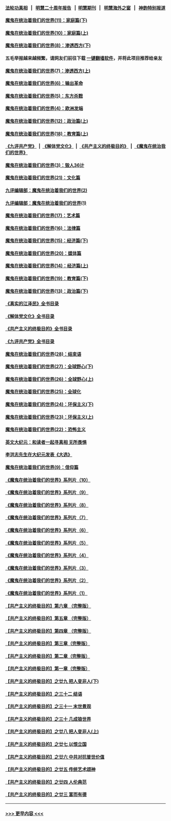 #### [法轮功真相](https://github.com/gfw-breaker/truth/blob/master/README.md?t=0) &nbsp;&nbsp;|&nbsp;&nbsp; [明慧二十周年报告](https://github.com/gfw-breaker/mh-reports/blob/master/README.md?t=0) &nbsp;&nbsp;|&nbsp;&nbsp;[明慧期刊](https://github.com/gfw-breaker/mh-qikan) &nbsp;&nbsp;|&nbsp;&nbsp; [明慧海外之窗](https://github.com/gfw-breaker/mh-news/blob/master/README.md?t=0) &nbsp;&nbsp;|&nbsp;&nbsp; [神韵特别报道](https://github.com/gfw-breaker/mh-news/blob/master/shenyun.md?t=0)
#### [魔鬼在统治着我们的世界(11)：家庭篇(下)](../pages/nsc422/n10440961.md?t=11201555) 
#### [魔鬼在统治着我们的世界(10)：家庭篇(上)](../pages/nsc422/n10435448.md?t=11201555) 
#### [魔鬼在统治着我们的世界(8)：渗透西方(下)](../pages/nsc422/n10429603.md?t=11201555) 
#### 五毛举报越来越频繁，请网友们前往下载 [一键翻墙软件](https://github.com/gfw-breaker/ssr-accounts)，并将此项目推荐给亲友
#### [魔鬼在统治着我们的世界(7)：渗透西方(上)](../pages/nsc422/n10426013.md?t=11201555) 
#### [魔鬼在统治着我们的世界(6)：输出革命](../pages/nsc422/n10421536.md?t=11201555) 
#### [魔鬼在统治着我们的世界(5)：东方杀戮](../pages/nsc422/n10417707.md?t=11201555) 
#### [魔鬼在统治着我们的世界(4)：欧洲发端](../pages/nsc422/n10414890.md?t=11201555) 
#### [魔鬼在统治着我们的世界(12)：政治篇(上)](../pages/nsc422/n10444576.md?t=11201555) 
#### [魔鬼在统治着我们的世界(18)：教育篇(上)](../pages/nsc422/n10526970.md?t=11201555) 
#### [《九评共产党》](https://github.com/begood0513/9ping.md/blob/master/README.md) &nbsp;|&nbsp; [《解体党文化》](../../../../jtdwh.md/blob/master/README.md)  &nbsp;|&nbsp; [《共产主义的终极目的》](../../../../gczydzjmd.md/blob/master/README.md) &nbsp;|&nbsp; [《魔鬼在统治我们的世界》](../../../../mgztzwmdsj.md/blob/master/README.md) 
#### [魔鬼在统治着我们的世界(3)：毁人36计](../pages/nsc422/n10411583.md?t=11201555) 
#### [魔鬼在统治着我们的世界(21)：文化篇](../pages/nsc422/n10597706.md?t=11201555) 
#### [九评编辑部：魔鬼在统治着我们的世界(2)](../pages/nsc422/n10410036.md?t=11201555) 
#### [九评编辑部：魔鬼在统治着我们的世界(1)](../pages/nsc422/n10406825.md?t=11201555) 
#### [魔鬼在统治着我们的世界(17)：艺术篇](../pages/nsc422/n10499093.md?t=11201555) 
#### [魔鬼在统治着我们的世界(16)：法律篇](../pages/nsc422/n10485969.md?t=11201555) 
#### [魔鬼在统治着我们的世界(15)：经济篇(下)](../pages/nsc422/n10469975.md?t=11201555) 
#### [魔鬼在统治着我们的世界(20)：媒体篇](../pages/nsc422/n10586579.md?t=11201555) 
#### [魔鬼在统治着我们的世界(14)：经济篇(上)](../pages/nsc422/n10457370.md?t=11201555) 
#### [魔鬼在统治着我们的世界(19)：教育篇(下)](../pages/nsc422/n10564808.md?t=11201555) 
#### [魔鬼在统治着我们的世界(13)：政治篇(下)](../pages/nsc422/n10448270.md?t=11201555) 
#### [《真实的江泽民》全书目录](../pages/nsc422/n13721399.md?t=11201555) 
#### [《解体党文化》全书目录](../pages/nsc422/n13721157.md?t=11201555) 
#### [《共产主义的终极目的》全书目录](../pages/nsc422/n13721048.md?t=11201555) 
#### [《九评共产党》全书目录](../pages/nsc422/n13708085.md?t=11201555) 
#### [魔鬼在统治着我们的世界(28)：结束语](../pages/nsc422/n10936246.md?t=11201555) 
#### [魔鬼在统治着我们的世界(27)：全球野心(下)](../pages/nsc422/n10928319.md?t=11201555) 
#### [魔鬼在统治着我们的世界(26)：全球野心(上)](../pages/nsc422/n10900318.md?t=11201555) 
#### [魔鬼在统治着我们的世界(25)：全球化](../pages/nsc422/n10788205.md?t=11201555) 
#### [魔鬼在统治着我们的世界(24)：环保主义(下)](../pages/nsc422/n10695307.md?t=11201555) 
#### [魔鬼在统治着我们的世界(23)：环保主义(上)](../pages/nsc422/n10688613.md?t=11201555) 
#### [魔鬼在统治着我们的世界(22)：恐怖主义](../pages/nsc422/n10614727.md?t=11201555) 
#### [英文大纪元：和读者一起寻真相 无所畏惧](../pages/nsc422/n12542027.md?t=11201555) 
#### [李洪志先生在大纪元发表《大选》](../pages/nsc422/n12534746.md?t=11201555) 
#### [魔鬼在统治着我们的世界(9)：信仰篇](../pages/nsc422/n10432159.md?t=11201555) 
#### [《魔鬼在统治着我们的世界》系列片（10）](../pages/nsc422/n12292670.md?t=11201555) 
#### [《魔鬼在统治着我们的世界》系列片（9）](../pages/nsc422/n12290859.md?t=11201555) 
#### [《魔鬼在统治着我们的世界》系列片（8）](../pages/nsc422/n12287445.md?t=11201555) 
#### [《魔鬼在统治着我们的世界》系列片（7）](../pages/nsc422/n12283425.md?t=11201555) 
#### [《魔鬼在统治着我们的世界》系列片（6）](../pages/nsc422/n12282314.md?t=11201555) 
#### [《魔鬼在统治着我们的世界》系列片（5）](../pages/nsc422/n12281419.md?t=11201555) 
#### [《魔鬼在统治着我们的世界》系列片（4）](../pages/nsc422/n12274024.md?t=11201555) 
#### [《魔鬼在统治着我们的世界》系列片（3）](../pages/nsc422/n12271322.md?t=11201555) 
#### [《魔鬼在统治着我们的世界》系列片（2）](../pages/nsc422/n12269049.md?t=11201555) 
#### [《魔鬼在统治着我们的世界》系列片（1）](../pages/nsc422/n12267575.md?t=11201555) 
#### [【共产主义的终极目的】第六章 （完整版）](../pages/nsc422/n11428913.md?t=11201555) 
#### [【共产主义的终极目的】第五章 （完整版）](../pages/nsc422/n11428912.md?t=11201555) 
#### [【共产主义的终极目的】第四章 （完整版）](../pages/nsc422/n11428907.md?t=11201555) 
#### [【共产主义的终极目的】第三章（完整版）](../pages/nsc422/n11428848.md?t=11201555) 
#### [【共产主义的终极目的】第二章（完整版）](../pages/nsc422/n11428831.md?t=11201555) 
#### [【共产主义的终极目的】第一章（完整版）](../pages/nsc422/n11417651.md?t=11201555) 
#### [【共产主义的终极目的】之廿九 把人变非人(下)](../pages/nsc422/n11344140.md?t=11201555) 
#### [【共产主义的终极目的】之三十二 结语](../pages/nsc422/n11360535.md?t=11201555) 
#### [【共产主义的终极目的】之三十一 末世景观](../pages/nsc422/n11351129.md?t=11201555) 
#### [【共产主义的终极目的】之三十 几成狼世界](../pages/nsc422/n11348280.md?t=11201555) 
#### [【共产主义的终极目的】之廿八 把人变非人(上)](../pages/nsc422/n11340492.md?t=11201555) 
#### [【共产主义的终极目的】之廿七 以恨立国](../pages/nsc422/n11336944.md?t=11201555) 
#### [【共产主义的终极目的】之廿六 中共对抗普世价值](../pages/nsc422/n11324785.md?t=11201555) 
#### [【共产主义的终极目的】之廿五 传统艺术颂神](../pages/nsc422/n11296396.md?t=11201555) 
#### [【共产主义的终极目的】之廿四 人伦典范](../pages/nsc422/n11296397.md?t=11201555) 
#### [【共产主义的终极目的】之廿三 富而有德](../pages/nsc422/n11283598.md?t=11201555) 

----
#### [ >>> 更早内容 <<< ](../indexes/nsc422-earlier.md)
